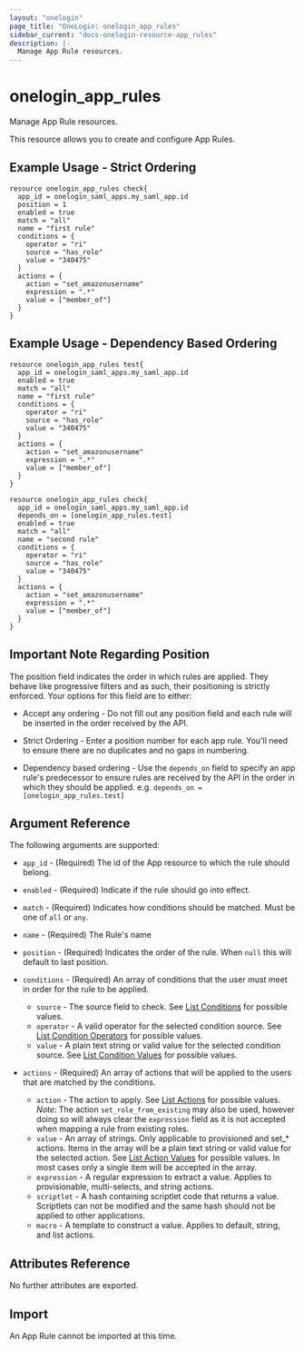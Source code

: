 ```yaml
---
layout: "onelogin"
page_title: "OneLogin: onelogin_app_rules"
sidebar_current: "docs-onelogin-resource-app_rules"
description: |-
  Manage App Rule resources.
---
```


# onelogin_app_rules

Manage App Rule resources.

This resource allows you to create and configure App Rules.

## Example Usage - Strict Ordering

```hcl
resource onelogin_app_rules check{
  app_id = onelogin_saml_apps.my_saml_app.id
  position = 1
  enabled = true
  match = "all"
  name = "first rule"
  conditions = {
    operator = "ri"
    source = "has_role"
    value = "340475"
  }
  actions = {
    action = "set_amazonusername"
    expression = ".*"
    value = ["member_of"]
  }
}
```

## Example Usage - Dependency Based Ordering

```hcl
resource onelogin_app_rules test{
  app_id = onelogin_saml_apps.my_saml_app.id
  enabled = true
  match = "all"
  name = "first rule"
  conditions = {
    operator = "ri"
    source = "has_role"
    value = "340475"
  }
  actions = {
    action = "set_amazonusername"
    expression = ".*"
    value = ["member_of"]
  }
}

resource onelogin_app_rules check{
  app_id = onelogin_saml_apps.my_saml_app.id
  depends_on = [onelogin_app_rules.test]
  enabled = true
  match = "all"
  name = "second rule"
  conditions = {
    operator = "ri"
    source = "has_role"
    value = "340475"
  }
  actions = {
    action = "set_amazonusername"
    expression = ".*"
    value = ["member_of"]
  }
}
```

## Important Note Regarding Position

The position field indicates the order in which rules are applied. They behave like progressive filters and as such, their positioning is strictly enforced. Your options for this field are to either:

* Accept any ordering - Do not fill out any position field and each rule will be inserted in the order received by the API.

* Strict Ordering - Enter a position number for each app rule. You'll need to ensure there are no duplicates and no gaps in numbering.

* Dependency based ordering - Use the `depends_on` field to specify an app rule's predecessor to ensure rules are received by the API in the order in which they should be applied. e.g. `depends_on = [onelogin_app_rules.test]`

## Argument Reference

The following arguments are supported:

* `app_id` - (Required) The id of the App resource to which the rule should belong.

* `enabled` - (Required) Indicate if the rule should go into effect.

* `match` - (Required) Indicates how conditions should be matched. Must be one of `all` or `any`.

* `name` - (Required) The Rule's name

* `position` - (Required) Indicates the order of the rule. When `null` this will default to last position.

* `conditions` - (Required) An array of conditions that the user must meet in order for the rule to be applied.
  * `source` - The source field to check. See [List Conditions](https://developers.onelogin.com/api-docs/2/app-rules/list-conditions) for possible values.
  * `operator` - A valid operator for the selected condition source. See [List Condition Operators](https://developers.onelogin.com/api-docs/2/app-rules/list-condition-operators) for possible values.
  * `value` - A plain text string or valid value for the selected condition source. See [List Condition Values](https://developers.onelogin.com/api-docs/2/app-rules/list-condition-values) for possible values.

* `actions` - (Required) An array of actions that will be applied to the users that are matched by the conditions.
  * `action` - The action to apply. See [List Actions](https://developers.onelogin.com/api-docs/2/app-rules/list-conditions) for possible values. *Note*: The action `set_role_from_existing` may also be used, however doing so will always clear the `expression` field as it is not accepted when mapping a rule from existing roles.
  * `value` - An array of strings. Only applicable to provisioned and set_* actions. Items in the array will be a plain text string or valid value for the selected action. See [List Action Values](https://developers.onelogin.com/api-docs/2/app-rules/list-action-values) for possible values. In most cases only a single item will be accepted in the array.
  * `expression` - A regular expression to extract a value. Applies to provisionable, multi-selects, and string actions.
  * `scriptlet` - A hash containing scriptlet code that returns a value. Scriptlets can not be modified and the same hash should not be applied to other applications.
  * `macro` - A template to construct a value. Applies to default, string, and list actions.

## Attributes Reference

No further attributes are exported.

## Import

An App Rule cannot be imported at this time.

